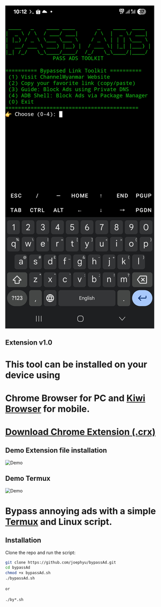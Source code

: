 ![App Screenshot](demo/screenshot.jpg)

## Extension v1.0

# This tool can be installed on your device using 
# Chrome Browser for PC and [Kiwi Browser](https://play.google.com/store/apps/details?id=com.kiwibrowser.browser) for mobile.

# [Download Chrome Extension (.crx)](https://github.com/joephyu/bypassAd/releases/download/v1.0.0/AdPass_channel-myanmar.crx)

## Demo Extension file installation 
![Demo](demo/extension.gif)

## Demo Termux

![Demo](demo/screenshortvdo.gif)


# Bypass annoying ads with a simple [Termux](https://play.google.com/store/apps/details?id=com.termux) and Linux script.
##  Installation

Clone the repo and run the script:

```bash
git clone https://github.com/joephyu/bypassAd.git
cd bypassAd
chmod +x bypassAd.sh
./bypassAd.sh

or

./by*.sh

